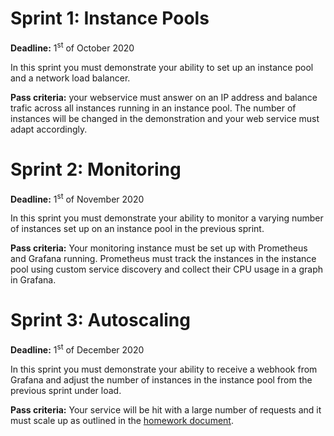# Sprint 1: Instance Pools

**Deadline:** 1<sup>st</sup> of October 2020 

In this sprint you must demonstrate your ability to set up an instance pool and a network load balancer.

**Pass criteria:** your webservice must answer on an IP address and balance trafic across all instances running in an
instance pool. The number of instances will be changed in the demonstration and your web service must adapt accordingly.

# Sprint 2: Monitoring

**Deadline:** 1<sup>st</sup> of November 2020

In this sprint you must demonstrate your ability to monitor a varying number of instances set up on an instance pool in
the previous sprint.

**Pass criteria:** Your monitoring instance must be set up with Prometheus and Grafana running.
Prometheus must track the instances in the instance pool using custom service discovery and collect their CPU usage
in a graph in Grafana.

# Sprint 3: Autoscaling

**Deadline:** 1<sup>st</sup> of December 2020

In this sprint you must demonstrate your ability to receive a webhook from Grafana and adjust the number of instances
in the instance pool from the previous sprint under load.

**Pass criteria:** Your service will be hit with a large number of requests and it must scale up as outlined in the 
[homework document](/projectwork/index.md).
